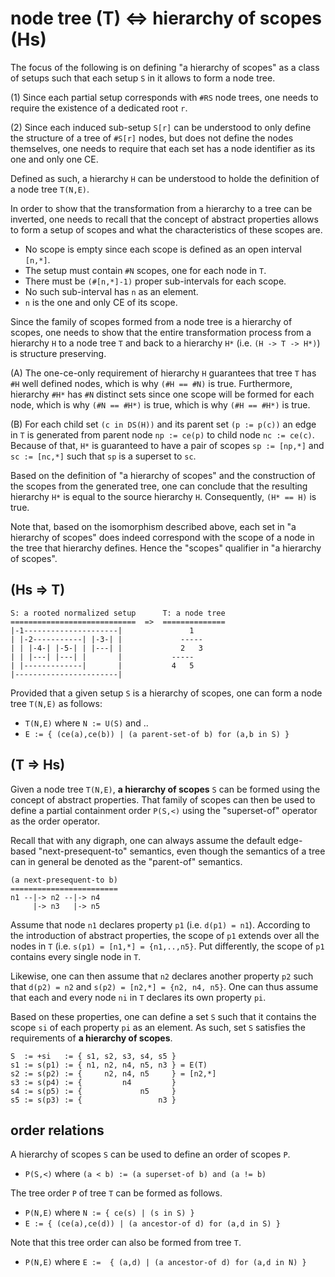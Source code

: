 
<!-- ======================================================================= -->
# node tree (T) <=> hierarchy of scopes (Hs)

The focus of the following is on defining "a hierarchy of scopes" as a class
of setups such that each setup `S` in it allows to form a node tree.

(1) Since each partial setup corresponds with `#RS` node trees, one needs to
require the existence of a dedicated root `r`.

(2) Since each induced sub-setup `S[r]` can be understood to only define the
structure of a tree of `#S[r]` nodes, but does not define the nodes themselves,
one needs to require that each set has a node identifier as its one and only
one CE.

Defined as such, a hierarchy `H` can be understood to holde the definition
of a node tree `T(N,E)`.

In order to show that the transformation from a hierarchy to a tree can be
inverted, one needs to recall that the concept of abstract properties allows
to form a setup of scopes and what the characteristics of these scopes are.

* No scope is empty since each scope is defined as an open interval `[n,*]`.
* The setup must contain `#N` scopes, one for each node in `T`.
* There must be `(#[n,*]-1)` proper sub-intervals for each scope.
* No such sub-interval has `n` as an element.
* `n` is the one and only CE of its scope.

Since the family of scopes formed from a node tree is a hierarchy of scopes,
one needs to show that the entire transformation process from a hierarchy `H`
to a node tree `T` and back to a hierarchy `H*` (i.e. `(H -> T -> H*)`) is
structure preserving.

(A) The one-ce-only requirement of hierarchy `H` guarantees that tree `T` has
`#H` well defined nodes, which is why `(#H == #N)` is true. Furthermore,
hierarchy `#H*` has `#N` distinct sets since one scope will be formed for each
node, which is why `(#N == #H*)` is true, which is why `(#H == #H*)` is true.

(B) For each child set `(c in DS(H))` and its parent set `(p := p(c))` an edge
in `T` is generated from parent node `np := ce(p)` to child node `nc := ce(c)`.
Because of that, `H*` is guaranteed to have a pair of scopes `sp := [np,*]` and
`sc := [nc,*]` such that `sp` is a superset to `sc`.

Based on the definition of "a hierarchy of scopes" and the construction of the
scopes from the generated tree, one can conclude that the resulting hierarchy
`H*` is equal to the source hierarchy `H`. Consequently, `(H* == H)` is true.

Note that, based on the isomorphism described above, each set in "a hierarchy
of scopes" does indeed correspond with the scope of a node in the tree that
hierarchy defines. Hence the "scopes" qualifier in "a hierarchy of scopes".

<!-- ======================================================================= -->
## (Hs => T)

```
S: a rooted normalized setup      T: a node tree
============================  =>  ==============
|-1---------------------|               1
| |-2-----------| |-3-| |             -----
| | |-4-| |-5-| | |---| |             2   3
| | |---| |---| |       |           -----
| |-------------|       |           4   5
|-----------------------|
```

Provided that a given setup `S` is a hierarchy of scopes,
one can form a node tree `T(N,E)` as follows:

* `T(N,E)` where `N := U(S)` and ..
* `E := { (ce(a),ce(b)) | (a parent-set-of b) for (a,b in S) }`

<!-- ======================================================================= -->
## (T => Hs)

Given a node tree `T(N,E)`, **a hierarchy of scopes** `S` can be formed using
the concept of abstract properties. That family of scopes can then be used to
define a partial containment order `P(S,<)` using the "superset-of" operator
as the order operator.

Recall that with any digraph, one can always assume the default edge-based
"next-presequent-to" semantics, even though the semantics of a tree can in
general be denoted as the "parent-of" semantics.

```
(a next-presequent-to b)
========================
n1 --|-> n2 --|-> n4
     |-> n3   |-> n5
```

Assume that node `n1` declares property `p1` (i.e. `d(p1) = n1`). According
to the introduction of abstract properties, the scope of `p1` extends over
all the nodes in `T` (i.e. `s(p1) = [n1,*] = {n1,..,n5}`. Put differently,
the scope of `p1` contains every single node in `T`.

Likewise, one can then assume that `n2` declares another property `p2` such
that `d(p2) = n2` and `s(p2) = [n2,*] = {n2, n4, n5}`. One can thus assume
that each and every node `ni` in `T` declares its own property `pi`.

Based on these properties, one can define a set `S` such that it contains the
scope `si` of each property `pi` as an element. As such, set `S` satisfies the
requirements of **a hierarchy of scopes**.

```
S  := +si   := { s1, s2, s3, s4, s5 }
s1 := s(p1) := { n1, n2, n4, n5, n3 } = E(T)
s2 := s(p2) := {     n2, n4, n5     } = [n2,*]
s3 := s(p4) := {         n4         }
s4 := s(p5) := {             n5     }
s5 := s(p3) := {                 n3 }
```

<!-- ======================================================================= -->
## order relations

A hierarchy of scopes `S` can be used to define an order of scopes `P`.

* `P(S,<)` where `(a < b) := (a superset-of b) and (a != b)`

The tree order `P` of tree `T` can be formed as follows.

* `P(N,E)` where `N := { ce(s) | (s in S) }`
* `E := { (ce(a),ce(d)) | (a ancestor-of d) for (a,d in S) }`

Note that this tree order can also be formed from tree `T`.

* `P(N,E)` where `E :=  { (a,d) | (a ancestor-of d) for (a,d in N) }`
